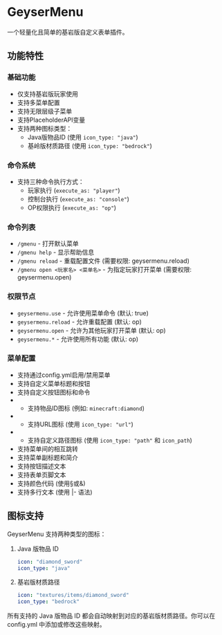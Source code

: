 # GeyserMenu

一个轻量化且简单的基岩版自定义表单插件。

## 功能特性

### 基础功能
- 仅支持基岩版玩家使用
- 支持多菜单配置
- 支持无限层级子菜单
- 支持PlaceholderAPI变量
- 支持两种图标类型：
  - Java版物品ID (使用 `icon_type: "java"`)
  - 基岭版材质路径 (使用 `icon_type: "bedrock"`)

### 命令系统
- 支持三种命令执行方式：
  - 玩家执行 (`execute_as: "player"`)
  - 控制台执行 (`execute_as: "console"`)
  - OP权限执行 (`execute_as: "op"`)

### 命令列表
- `/gmenu` - 打开默认菜单
- `/gmenu help` - 显示帮助信息
- `/gmenu reload` - 重载配置文件 (需要权限: geysermenu.reload)
- `/gmenu open <玩家名> <菜单名>` - 为指定玩家打开菜单 (需要权限: geysermenu.open)

### 权限节点
- `geysermenu.use` - 允许使用菜单命令 (默认: true)
- `geysermenu.reload` - 允许重载配置 (默认: op)
- `geysermenu.open` - 允许为其他玩家打开菜单 (默认: op)
- `geysermenu.*` - 允许使用所有功能 (默认: op)

### 菜单配置
- 支持通过config.yml启用/禁用菜单
- 支持自定义菜单标题和按钮
- 支持自定义按钮图标和命令
-  - 支持物品ID图标 (例如: `minecraft:diamond`)
-  - 支持URL图标 (使用 `icon_type: "url"`)
-  - 支持自定义路径图标 (使用 `icon_type: "path"` 和 `icon_path`)
- 支持菜单间的相互跳转
- 支持菜单副标题和简介
- 支持按钮描述文本
- 支持表单页脚文本
- 支持颜色代码 (使用§或&)
- 支持多行文本 (使用 |- 语法)

## 图标支持

GeyserMenu 支持两种类型的图标：

1. Java 版物品 ID
   ```yaml
   icon: "diamond_sword"
   icon_type: "java"
   ```

2. 基岩版材质路径
   ```yaml
   icon: "textures/items/diamond_sword"
   icon_type: "bedrock"
   ```

所有支持的 Java 版物品 ID 都会自动映射到对应的基岩版材质路径。你可以在 config.yml 中添加或修改这些映射。
